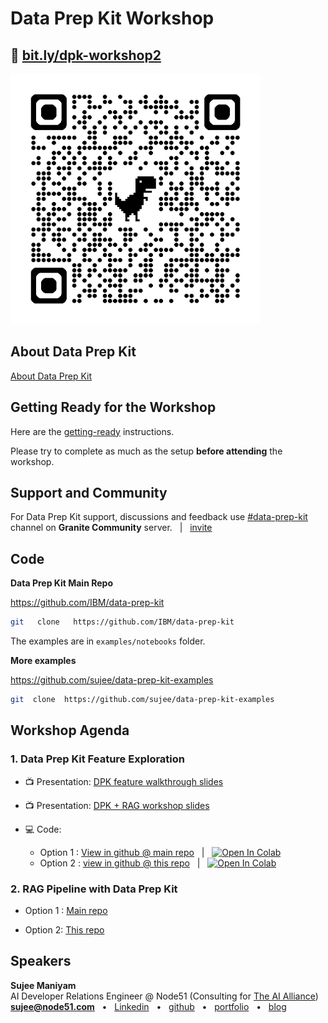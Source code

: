 # Data Prep Kit Workshop

## 🔗  [bit.ly/dpk-workshop2](https://bit.ly/dpk-workshop2)

<img src="qrcode-data-prep-kit-workshop.png" width="400px">

## About Data Prep Kit

[About Data Prep Kit](../README.md#introducing-data-prep-kit-dpk)


## Getting Ready for the Workshop

Here are the [getting-ready](../getting-ready.md) instructions.

Please try to complete as much as the setup **before attending** the workshop.

## Support and Community

For Data Prep Kit support,  discussions and feedback use [#data-prep-kit](https://discordapp.com/channels/1276554812359442504/1286046139921207476) channel on **Granite Community** server.  &nbsp;  |  &nbsp;  [invite](https://discord.gg/RjXrgDjA3b) 


## Code

**Data Prep Kit Main Repo**

https://github.com/IBM/data-prep-kit

```bash
git   clone   https://github.com/IBM/data-prep-kit
```

The examples are in `examples/notebooks` folder.

**More examples**

https://github.com/sujee/data-prep-kit-examples


```bash
git  clone  https://github.com/sujee/data-prep-kit-examples
```


## Workshop Agenda


### 1. Data Prep Kit Feature Exploration


- 📺 Presentation: [DPK feature walkthrough slides](https://docs.google.com/presentation/d/1V3ODX4sCbXhci1EpU8aqC1sNJjMvHIn5DntWqWOQxh8/edit?usp=sharing)

- 📺 Presentation: [DPK + RAG workshop  slides](https://docs.google.com/presentation/d/1z2jplzVPAFPceXEitlLUbFcj-QZuqhmVbReFcNIRuJU/edit?usp=sharing)

- 💻 Code: 
    - Option 1 : [View in github @ main repo](https://github.com/IBM/data-prep-kit/blob/dev/examples/notebooks/intro/dpk_intro_1_python.ipynb) &nbsp; | &nbsp;  [![Open In Colab](https://colab.research.google.com/assets/colab-badge.svg)](https://colab.research.google.com/github/IBM/data-prep-kit/blob/dev/examples/notebooks/intro/dpk_intro_1_python.ipynb)
    - Option 2 : [view in github @ this repo](../dpk-intro/dpk_intro_1_python.ipynb)  &nbsp; | &nbsp; [![Open In Colab](https://colab.research.google.com/assets/colab-badge.svg)](https://colab.research.google.com/github/sujee/data-prep-kit-examples/blob/main/dpk-intro/dpk_intro_1_python.ipynb)


### 2. RAG Pipeline with Data Prep Kit

- Option 1 : [Main repo ](https://github.com/IBM/data-prep-kit/tree/dev/examples/notebooks/rag)

- Option 2: [This repo](../rag/README.md)

## Speakers

**Sujee Maniyam**  
AI Developer Relations Engineer @ Node51 (Consulting for [The AI Alliance](https://thealliance.ai/))  
**sujee@node51.com** &nbsp; • &nbsp; [Linkedin](https://www.linkedin.com/in/sujeemaniyam/) &nbsp;  • &nbsp;  [github](https://github.com/sujee/) &nbsp;  •  &nbsp; [portfolio](https://sujee.github.io/portfolio/)  &nbsp;  •  &nbsp; [blog](https://sujee.dev/)

